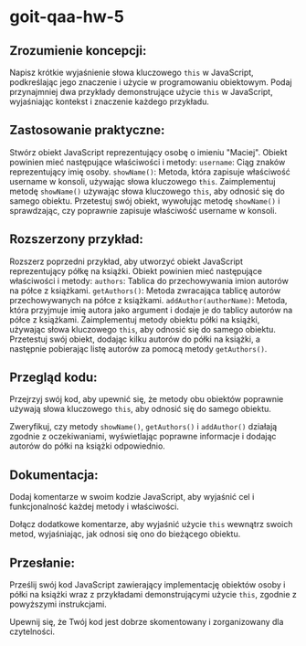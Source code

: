 # goit-qaa-hw-5

## Zrozumienie koncepcji:

﻿Napisz krótkie wyjaśnienie słowa kluczowego ``this`` w JavaScript, podkreślając jego znaczenie i użycie w programowaniu obiektowym.
Podaj przynajmniej dwa przykłady demonstrujące użycie ``this`` w JavaScript, wyjaśniając kontekst i znaczenie każdego przykładu.

## Zastosowanie praktyczne:

Stwórz obiekt JavaScript reprezentujący osobę o imieniu "Maciej". Obiekt powinien mieć następujące właściwości i metody:
``username``: Ciąg znaków reprezentujący imię osoby.
``showName()``: Metoda, która zapisuje właściwość username w konsoli, używając słowa kluczowego ``this``.
Zaimplementuj metodę ``showName()`` używając słowa kluczowego ``this``, aby odnosić się do samego obiektu.
Przetestuj swój obiekt, wywołując metodę ``showName()`` i sprawdzając, czy poprawnie zapisuje właściwość username w konsoli.

## Rozszerzony przykład:

Rozszerz poprzedni przykład, aby utworzyć obiekt JavaScript reprezentujący półkę na książki. Obiekt powinien mieć następujące właściwości i metody:
``authors``: Tablica do przechowywania imion autorów na półce z książkami.
``getAuthors()``: Metoda zwracająca tablicę autorów przechowywanych na półce z książkami.
``addAuthor(authorName)``: Metoda, która przyjmuje imię autora jako argument i dodaje je do tablicy autorów na półce z książkami.
Zaimplementuj metody obiektu półki na książki, używając słowa kluczowego ``this``, aby odnosić się do samego obiektu.
Przetestuj swój obiekt, dodając kilku autorów do półki na książki, a następnie pobierając listę autorów za pomocą metody ``getAuthors()``.

## Przegląd kodu:

Przejrzyj swój kod, aby upewnić się, że metody obu obiektów poprawnie używają słowa kluczowego ``this``, aby odnosić się do samego obiektu.

Zweryfikuj, czy metody ``showName()``, ``getAuthors()`` i ``addAuthor()`` działają zgodnie z oczekiwaniami, wyświetlając poprawne informacje i dodając autorów do półki na książki odpowiednio.

## Dokumentacja: 

Dodaj komentarze w swoim kodzie JavaScript, aby wyjaśnić cel i funkcjonalność każdej metody i właściwości.

Dołącz dodatkowe komentarze, aby wyjaśnić użycie ``this`` wewnątrz swoich metod, wyjaśniając, jak odnosi się ono do bieżącego obiektu.

## Przesłanie:

Prześlij swój kod JavaScript zawierający implementację obiektów osoby i półki na książki wraz z przykładami demonstrującymi użycie ``this``, zgodnie z powyższymi instrukcjami.

Upewnij się, że Twój kod jest dobrze skomentowany i zorganizowany dla czytelności.

